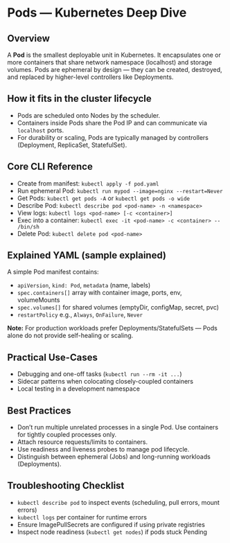 # Pods — Kubernetes Deep Dive

## Overview
A **Pod** is the smallest deployable unit in Kubernetes. It encapsulates one or more containers that share network namespace (localhost) and storage volumes. Pods are ephemeral by design — they can be created, destroyed, and replaced by higher-level controllers like Deployments.

## How it fits in the cluster lifecycle
- Pods are scheduled onto Nodes by the scheduler.
- Containers inside Pods share the Pod IP and can communicate via `localhost` ports.
- For durability or scaling, Pods are typically managed by controllers (Deployment, ReplicaSet, StatefulSet).

## Core CLI Reference
- Create from manifest: `kubectl apply -f pod.yaml`
- Run ephemeral Pod: `kubectl run mypod --image=nginx --restart=Never`
- Get Pods: `kubectl get pods -A` or `kubectl get pods -o wide`
- Describe Pod: `kubectl describe pod <pod-name> -n <namespace>`
- View logs: `kubectl logs <pod-name> [-c <container>]`
- Exec into a container: `kubectl exec -it <pod-name> -c <container> -- /bin/sh`
- Delete Pod: `kubectl delete pod <pod-name>`

## Explained YAML (sample explained)
A simple Pod manifest contains:
- `apiVersion`, `kind: Pod`, `metadata` (name, labels)
- `spec.containers[]` array with container image, ports, env, volumeMounts
- `spec.volumes[]` for shared volumes (emptyDir, configMap, secret, pvc)
- `restartPolicy` e.g., `Always`, `OnFailure`, `Never`

**Note:** For production workloads prefer Deployments/StatefulSets — Pods alone do not provide self-healing or scaling.

## Practical Use-Cases
- Debugging and one-off tasks (`kubectl run --rm -it ...`)
- Sidecar patterns when colocating closely-coupled containers
- Local testing in a development namespace

## Best Practices
- Don’t run multiple unrelated processes in a single Pod. Use containers for tightly coupled processes only.
- Attach resource requests/limits to containers.
- Use readiness and liveness probes to manage pod lifecycle.
- Distinguish between ephemeral (Jobs) and long-running workloads (Deployments).

## Troubleshooting Checklist
- `kubectl describe pod` to inspect events (scheduling, pull errors, mount errors)
- `kubectl logs` per container for runtime errors
- Ensure ImagePullSecrets are configured if using private registries
- Inspect node readiness (`kubectl get nodes`) if pods stuck Pending
